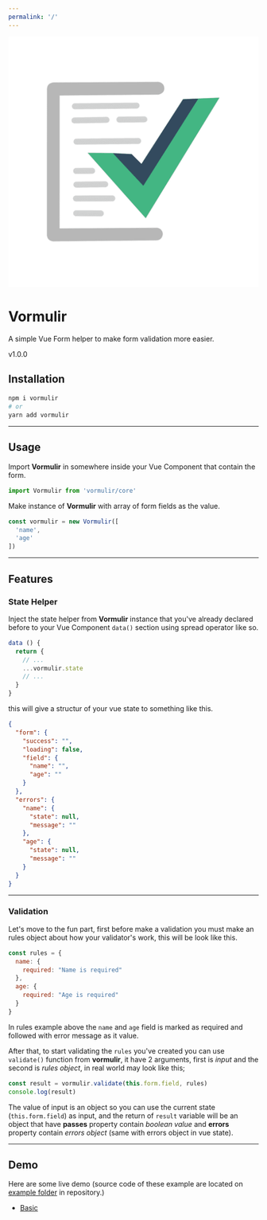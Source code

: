 ```yaml
---
permalink: '/'
---
```


<div class="brand">
  <img src="/icon/vormulir-min.png" class="logo" alt="Vormulir logo">
  <h1>Vormulir</h1>

  A simple Vue Form helper to make form validation more easier.

  <div class="tag">v1.0.0</div>

</div>


## Installation

``` bash
npm i vormulir
# or
yarn add vormulir
```

----

## Usage

Import **Vormulir** in somewhere inside your Vue Component that contain the form.

``` js
import Vormulir from 'vormulir/core'
```

Make instance of **Vormulir** with array of form fields as the value.

``` js
const vormulir = new Vormulir([
  'name',
  'age'
])
```

----

## Features
### State Helper

Inject the state helper from **Vormulir** instance that you've already declared before to your Vue Component `data()` section using spread operator like so.

``` js
data () {
  return {
    // ...
    ...vormulir.state
    // ...
  }
}
```

this will give a structur of your vue state to something like this.

``` json
{
  "form": {
    "success": "",
    "loading": false,
    "field": {
      "name": "",
      "age": ""
    }
  },
  "errors": {
    "name": {
      "state": null,
      "message": ""
    },
    "age": {
      "state": null,
      "message": ""
    }
  }
}
```

----

### Validation

Let's move to the fun part, first before make a validation you must make an rules object about how your validator's work, this will be look like this.

``` js
const rules = {
  name: {
    required: "Name is required"
  },
  age: {
    required: "Age is required"
  }
}
```

In rules example above the `name` and `age` field is marked as required and followed with error message as it value.

After that, to start validating the `rules` you've created you can use `validate()` function from **vormulir**, it have 2 arguments, first is _input_ and the second is _rules object_, in real world may look like this;

``` js
const result = vormulir.validate(this.form.field, rules)
console.log(result)
```

The value of input is an object so you can use the current state (`this.form.field`) as input, and the return of `result` variable will be an object that have **passes** property contain _boolean value_ and **errors** property contain _errors object_ (same with errors object in vue state).

----

## Demo

Here are some live demo (source code of these example are located on <a href="https://github.com/bramaudi/vormulir/tree/master/docs/example" target="_blank">example folder</a> in repository.)

- <a href="basic.html" title="Basic Usage">Basic</a>